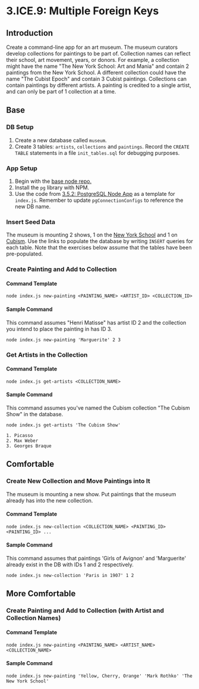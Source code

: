 # 3.ICE.9: Multiple Foreign Keys

## Introduction

Create a command-line app for an art museum. The museum curators develop collections for paintings to be part of. Collection names can reflect their school, art movement, years, or donors. For example, a collection might have the name "The New York School: Art and Mania" and contain 2 paintings from the New York School. A different collection could have the name "The Cubist Epoch" and contain 3 Cubist paintings. Collections can contain paintings by different artists. A painting is credited to a single artist, and can only be part of 1 collection at a time.

## Base

### DB Setup

1. Create a new database called `museum`.
2. Create 3 tables: `artists`, `collections` and `paintings`. Record the `CREATE TABLE` statements in a file `init_tables.sql` for debugging purposes.

### App Setup

1. Begin with the [base node repo.](https://github.com/rocketacademy/base-node-bootcamp)
2. Install the `pg` library with NPM.
3. Use the code from [3.5.2: PostgreSQL Node App](../3.5-sql-applications/3.5.2-postgresql-node-app.md#select) as a template for `index.js`. Remember to update `pgConnectionConfigs` to reference the new DB name.

### Insert Seed Data

The museum is mounting 2 shows, 1 on the [New York School](https://www.wikiart.org/en/artists-by-painting-school/new-york-school) and 1 on [Cubism](https://www.wikiart.org/en/artists-by-art-movement/cubism). Use the links to populate the database by writing `INSERT` queries for each table. Note that the exercises below assume that the tables have been pre-populated.

### Create Painting and Add to Collection

#### Command Template

```text
node index.js new-painting <PAINTING_NAME> <ARTIST_ID> <COLLECTION_ID>
```

#### Sample Command

This command assumes "Henri Matisse" has artist ID 2 and the collection you intend to place the painting in has ID 3.

```
node index.js new-painting 'Marguerite' 2 3
```

### Get Artists in the Collection

#### Command Template

```text
node index.js get-artists <COLLECTION_NAME>
```

#### Sample Command

This command assumes you've named the Cubism collection "The Cubism Show" in the database.

```
node index.js get-artists 'The Cubism Show'
```

```
1. Picasso
2. Max Weber
3. Georges Braque
```

## Comfortable

### Create New Collection and Move Paintings into It

The museum is mounting a new show. Put paintings that the museum already has into the new collection.

#### Command Template

```text
node index.js new-collection <COLLECTION_NAME> <PAINTING_ID> <PAINTING_ID> ...
```

#### Sample Command

This command assumes that paintings 'Girls of Avignon' and 'Marguerite' already exist in the DB with IDs 1 and 2 respectively.

```
node index.js new-collection 'Paris in 1907' 1 2
```

## More Comfortable

### Create Painting and Add to Collection \(with Artist and Collection Names\)

#### Command Template

```text
node index.js new-painting <PAINTING_NAME> <ARTIST_NAME> <COLLECTION_NAME>
```

#### Sample Command

```
node index.js new-painting 'Yellow, Cherry, Orange' 'Mark Rothko' 'The New York School'
```
